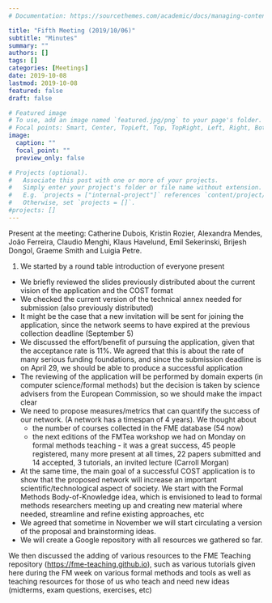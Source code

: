 ```yaml
---
# Documentation: https://sourcethemes.com/academic/docs/managing-content/

title: "Fifth Meeting (2019/10/06)"
subtitle: "Minutes"
summary: ""
authors: []
tags: []
categories: [Meetings]
date: 2019-10-08
lastmod: 2019-10-08
featured: false
draft: false

# Featured image
# To use, add an image named `featured.jpg/png` to your page's folder.
# Focal points: Smart, Center, TopLeft, Top, TopRight, Left, Right, BottomLeft, Bottom, BottomRight.
image:
  caption: ""
  focal_point: ""
  preview_only: false

# Projects (optional).
#   Associate this post with one or more of your projects.
#   Simply enter your project's folder or file name without extension.
#   E.g. `projects = ["internal-project"]` references `content/project/deep-learning/index.md`.
#   Otherwise, set `projects = []`.
#projects: []
---
```

Present at the meeting: Catherine Dubois, Kristin Rozier, Alexandra Mendes, João Ferreira, Claudio Menghi, Klaus Havelund, Emil Sekerinski, Brijesh Dongol, Graeme Smith and Luigia Petre.

1. We started by a round table introduction of everyone present
- We briefly reviewed the slides previously distributed about the current vision of the application and the COST format
- We checked the current version of the technical annex needed for submission (also previously distributed)
- It might be the case that a new invitation will be sent for joining the application, since the network seems to have expired at the previous collection deadline (September 5)
- We discussed the effort/benefit of pursuing the application, given that the acceptance rate is 11%. We agreed that this is about the rate of many serious funding foundations, and since the submission deadline is on April 29, we should be able to produce a successful application
- The reviewing of the application will be performed by domain experts (in computer science/formal methods) but the decision is taken by science advisers from the European Commission, so we should make the impact clear
- We need to propose measures/metrics that can quantify the success of our network. (A network has a timespan of 4 years). We thought about 
	- the number of courses collected in the FME database (54 now) 
	- the next editions of the FMTea workshop we had on Monday on formal methods teaching - it was a great success, 45 people registered, many more present at all times, 22 papers submitted and 14 accepted, 3 tutorials, an invited lecture (Carroll Morgan)
- At the same time, the main goal of a successful COST application is to show that the proposed network will increase an important scientific/technological aspect of society. We start with the Formal Methods Body-of-Knowledge idea, which is envisioned to lead to formal methods researchers meeting up and creating new material where needed, streamline and refine existing approaches, etc
- We agreed that sometime in November we will start circulating a version of the proposal and brainstorming ideas.
- We will create a Google repository with all resources we gathered so far.

We then discussed the adding of various resources to the FME Teaching repository (https://fme-teaching.github.io), such as various tutorials given here during the FM week on various formal methods and tools as well as teaching resources for those of us who teach and need new ideas (midterms, exam questions, exercises, etc)
